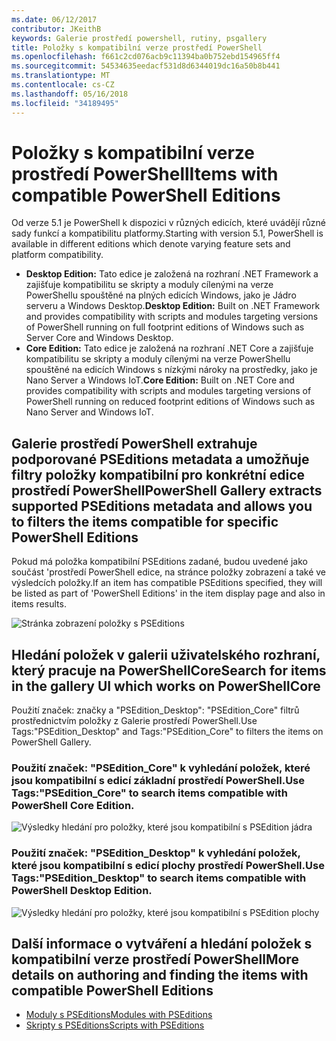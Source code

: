 ```yaml
---
ms.date: 06/12/2017
contributor: JKeithB
keywords: Galerie prostředí powershell, rutiny, psgallery
title: Položky s kompatibilní verze prostředí PowerShell
ms.openlocfilehash: f661c2cd076acb9c11394ba0b752ebd154965ff4
ms.sourcegitcommit: 54534635eedacf531d8d6344019dc16a50b8b441
ms.translationtype: MT
ms.contentlocale: cs-CZ
ms.lasthandoff: 05/16/2018
ms.locfileid: "34189495"
---
```

# <a name="items-with-compatible-powershell-editions"></a><span data-ttu-id="96cb6-103">Položky s kompatibilní verze prostředí PowerShell</span><span class="sxs-lookup"><span data-stu-id="96cb6-103">Items with compatible PowerShell Editions</span></span>

<span data-ttu-id="96cb6-104">Od verze 5.1 je PowerShell k dispozici v různých edicích, které uvádějí různé sady funkcí a kompatibilitu platformy.</span><span class="sxs-lookup"><span data-stu-id="96cb6-104">Starting with version 5.1, PowerShell is available in different editions which denote varying feature sets and platform compatibility.</span></span>

- <span data-ttu-id="96cb6-105">**Desktop Edition:** Tato edice je založená na rozhraní .NET Framework a zajišťuje kompatibilitu se skripty a moduly cílenými na verze PowerShellu spouštěné na plných edicích Windows, jako je Jádro serveru a Windows Desktop.</span><span class="sxs-lookup"><span data-stu-id="96cb6-105">**Desktop Edition:** Built on .NET Framework and provides compatibility with scripts and modules targeting versions of PowerShell running on full footprint editions of Windows such as Server Core and Windows Desktop.</span></span>
- <span data-ttu-id="96cb6-106">**Core Edition:** Tato edice je založená na rozhraní .NET Core a zajišťuje kompatibilitu se skripty a moduly cílenými na verze PowerShellu spouštěné na edicích Windows s nízkými nároky na prostředky, jako je Nano Server a Windows IoT.</span><span class="sxs-lookup"><span data-stu-id="96cb6-106">**Core Edition:** Built on .NET Core and provides compatibility with scripts and modules targeting versions of PowerShell running on reduced footprint editions of Windows such as Nano Server and Windows IoT.</span></span>

## <a name="powershell-gallery-extracts-supported-pseditions-metadata-and-allows-you-to-filters-the-items-compatible-for-specific-powershell-editions"></a><span data-ttu-id="96cb6-107">Galerie prostředí PowerShell extrahuje podporované PSEditions metadata a umožňuje filtry položky kompatibilní pro konkrétní edice prostředí PowerShell</span><span class="sxs-lookup"><span data-stu-id="96cb6-107">PowerShell Gallery extracts supported PSEditions metadata and allows you to filters the items compatible for specific PowerShell Editions</span></span>

<span data-ttu-id="96cb6-108">Pokud má položka kompatibilní PSEditions zadané, budou uvedené jako součást 'prostředí PowerShell edice, na stránce položky zobrazení a také ve výsledcích položky.</span><span class="sxs-lookup"><span data-stu-id="96cb6-108">If an item has compatible PSEditions specified, they will be listed as part of 'PowerShell Editions' in the item display page and also in items results.</span></span>

![Stránka zobrazení položky s PSEditions](../../Images/ItemDisplayPageWithPSEditions.PNG)

## <a name="search-for-items-in-the-gallery-ui-which-works-on-powershellcore"></a><span data-ttu-id="96cb6-110">Hledání položek v galerii uživatelského rozhraní, který pracuje na PowerShellCore</span><span class="sxs-lookup"><span data-stu-id="96cb6-110">Search for items in the gallery UI which works on PowerShellCore</span></span>

<span data-ttu-id="96cb6-111">Použití značek: značky a "PSEdition_Desktop": "PSEdition_Core" filtrů prostřednictvím položky z Galerie prostředí PowerShell.</span><span class="sxs-lookup"><span data-stu-id="96cb6-111">Use Tags:"PSEdition_Desktop" and Tags:"PSEdition_Core" to filters the items on PowerShell Gallery.</span></span>

### <a name="use-tagspseditioncore-to-search-items-compatible-with-powershell-core-edition"></a><span data-ttu-id="96cb6-112">Použití značek: "PSEdition_Core" k vyhledání položek, které jsou kompatibilní s edicí základní prostředí PowerShell.</span><span class="sxs-lookup"><span data-stu-id="96cb6-112">Use Tags:"PSEdition_Core" to search items compatible with PowerShell Core Edition.</span></span>

![Výsledky hledání pro položky, které jsou kompatibilní s PSEdition jádra](../../Images/SearchResultsWithPSEditions.PNG)

### <a name="use-tagspseditiondesktop-to-search-items-compatible-with-powershell-desktop-edition"></a><span data-ttu-id="96cb6-114">Použití značek: "PSEdition_Desktop" k vyhledání položek, které jsou kompatibilní s edicí plochy prostředí PowerShell.</span><span class="sxs-lookup"><span data-stu-id="96cb6-114">Use Tags:"PSEdition_Desktop" to search items compatible with PowerShell Desktop Edition.</span></span>

![Výsledky hledání pro položky, které jsou kompatibilní s PSEdition plochy](../../Images/SearchResultsWithPSEdition-Desktop.PNG)

## <a name="more-details-on-authoring-and-finding-the-items-with-compatible-powershell-editions"></a><span data-ttu-id="96cb6-116">Další informace o vytváření a hledání položek s kompatibilní verze prostředí PowerShell</span><span class="sxs-lookup"><span data-stu-id="96cb6-116">More details on authoring and finding the items with compatible PowerShell Editions</span></span>

- [<span data-ttu-id="96cb6-117">Moduly s PSEditions</span><span class="sxs-lookup"><span data-stu-id="96cb6-117">Modules with PSEditions</span></span>](../../concepts/module-psedition-support.md)
- [<span data-ttu-id="96cb6-118">Skripty s PSEditions</span><span class="sxs-lookup"><span data-stu-id="96cb6-118">Scripts with PSEditions</span></span>](../../concepts/script-psedition-support.md)